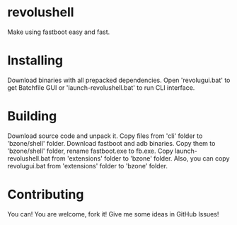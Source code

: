 # revolushell
Make using fastboot easy and fast.
# Installing
Download binaries with all prepacked dependencies. Open 'revolugui.bat' to get Batchfile GUI or 'launch-revolushell.bat' to run CLI interface.
# Building
Download source code and unpack it. Copy files from 'cli' folder to 'bzone/shell' folder.
Download fastboot and adb binaries. Copy them to 'bzone/shell' folder, rename fastboot.exe to fb.exe.
Copy launch-revolushell.bat from 'extensions' folder to 'bzone' folder.
Also, you can copy revolugui.bat from 'extensions' folder to 'bzone' folder.
# Contributing
You can! You are welcome, fork it! Give me some ideas in GitHub Issues!

